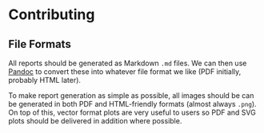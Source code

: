 # Contributing

## File Formats
All reports should be generated as Markdown `.md` files. We can then
use [Pandoc](http://johnmacfarlane.net/pandoc/) to convert these into 
whatever file format we like (PDF initially, probably HTML later).

To make report generation as simple as possible, all images should be
can be generated in both PDF and HTML-friendly formats (almost always
`.png`). On top of this, vector format plots are very useful to users
so PDF and SVG plots should be delivered in addition where possible.